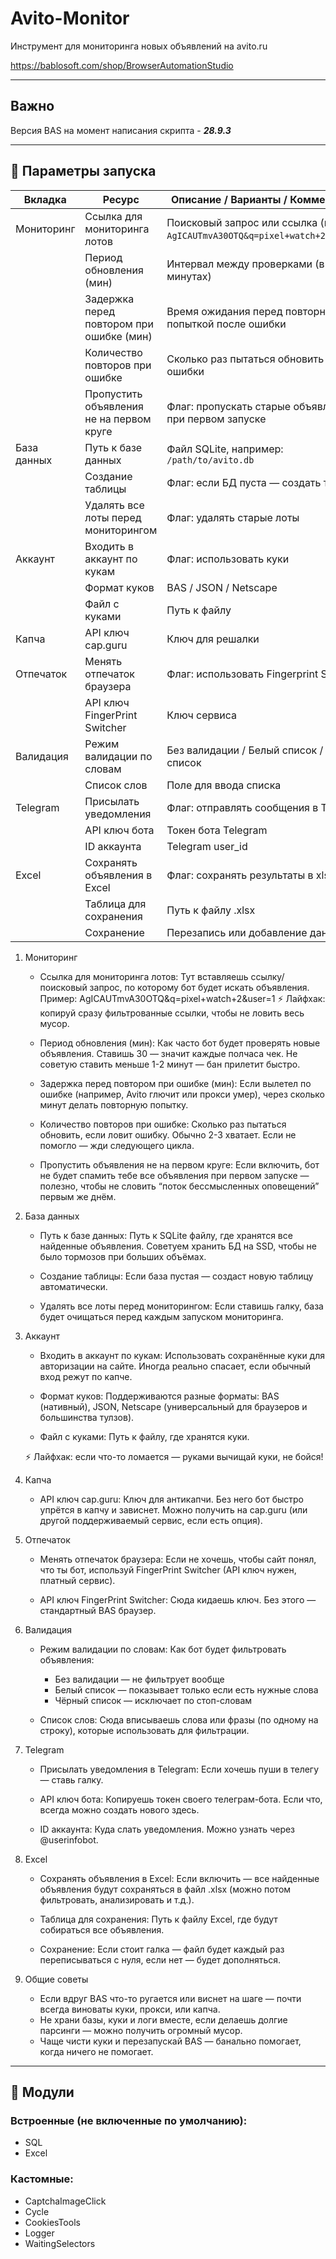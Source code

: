 # Avito-Monitor

Инструмент для мониторинга новых объявлений на avito.ru

https://bablosoft.com/shop/BrowserAutomationStudio

---

## Важно

Версия BAS на момент написания скрипта - **_28.9.3_**

---

## 🚀 Параметры запуска

| Вкладка     | Ресурс                                   | Описание / Варианты / Комментарии                                              |
|-------------|------------------------------------------|--------------------------------------------------------------------------------|
| Мониторинг  | Ссылка для мониторинга лотов             | Поисковый запрос или ссылка (пример: `AgICAUTmvA30OTQ&q=pixel+watch+2&user=1`) |
|             | Период обновления (мин)                  | Интервал между проверками (в минутах)                                          |
|             | Задержка перед повтором при ошибке (мин) | Время ожидания перед повторной попыткой после ошибки                           |
|             | Количество повторов при ошибке           | Сколько раз пытаться обновить после ошибки                                     |
|             | Пропустить объявления не на первом круге | Флаг: пропускать старые объявления при первом запуске                          |
| База данных | Путь к базе данных                       | Файл SQLite, например: `/path/to/avito.db`                                     |
|             | Создание таблицы                         | Флаг: если БД пуста — создать таблицу                                          |
|             | Удалять все лоты перед мониторингом      | Флаг: удалять старые лоты                                                      |
| Аккаунт     | Входить в аккаунт по кукам               | Флаг: использовать куки                                                        |
|             | Формат куков                             | BAS / JSON / Netscape                                                          |
|             | Файл с куками                            | Путь к файлу                                                                   |
| Капча       | API ключ cap.guru                        | Ключ для решалки                                                               |
| Отпечаток   | Менять отпечаток браузера                | Флаг: использовать Fingerprint Switcher                                        |
|             | API ключ FingerPrint Switcher            | Ключ сервиса                                                                   |
| Валидация   | Режим валидации по словам                | Без валидации / Белый список / Чёрный список                                   |
|             | Список слов                              | Поле для ввода списка                                                          |
| Telegram    | Присылать уведомления                    | Флаг: отправлять сообщения в Telegram                                          |
|             | API ключ бота                            | Токен бота Telegram                                                            |
|             | ID аккаунта                              | Telegram user_id                                                               |
| Excel       | Сохранять объявления в Excel             | Флаг: сохранять результаты в xlsx                                              |
|             | Таблица для сохранения                   | Путь к файлу .xlsx                                                             |
|             | Сохранение                               | Перезапись или добавление данных                                               |

1. Мониторинг

    - Ссылка для мониторинга лотов:
    Тут вставляешь ссылку/поисковый запрос, по которому бот будет искать объявления.
    Пример: AgICAUTmvA30OTQ&q=pixel+watch+2&user=1
    ⚡️ Лайфхак: копируй сразу фильтрованные ссылки, чтобы не ловить весь мусор.

    - Период обновления (мин):
    Как часто бот будет проверять новые объявления. Ставишь 30 — значит каждые полчаса чек.
    Не советую ставить меньше 1-2 минут — бан прилетит быстро.

    - Задержка перед повтором при ошибке (мин):
    Если вылетел по ошибке (например, Avito глючит или прокси умер), через сколько минут делать повторную попытку.

    - Количество повторов при ошибке:
    Сколько раз пытаться обновить, если ловит ошибку. Обычно 2-3 хватает. Если не помогло — жди следующего цикла.

    - Пропустить объявления не на первом круге:
    Если включить, бот не будет спамить тебе все объявления при первом запуске — полезно, чтобы не словить “поток бессмысленных оповещений” первым же днём.

2. База данных

    - Путь к базе данных:
    Путь к SQLite файлу, где хранятся все найденные объявления.
    Советуем хранить БД на SSD, чтобы не было тормозов при больших объёмах.

    - Создание таблицы:
    Если база пустая — создаст новую таблицу автоматически.

    - Удалять все лоты перед мониторингом:
    Если ставишь галку, база будет очищаться перед каждым запуском мониторинга.

3. Аккаунт

    - Входить в аккаунт по кукам:
    Использовать сохранённые куки для авторизации на сайте. Иногда реально спасает, если обычный вход режут по капче.

    - Формат куков:
    Поддерживаются разные форматы: BAS (нативный), JSON, Netscape (универсальный для браузеров и большинства тулзов).

    - Файл с куками:
    Путь к файлу, где хранятся куки.

   ⚡️ Лайфхак: если что-то ломается — руками вычищай куки, не бойся!

4. Капча

    - API ключ cap.guru:
    Ключ для антикапчи. Без него бот быстро упрётся в капчу и зависнет.
    Можно получить на cap.guru (или другой поддерживаемый сервис, если есть опция).

5. Отпечаток

    - Менять отпечаток браузера:
    Если не хочешь, чтобы сайт понял, что ты бот, используй FingerPrint Switcher (API ключ нужен, платный сервис).

    - API ключ FingerPrint Switcher:
    Сюда кидаешь ключ. Без этого — стандартный BAS браузер.

6. Валидация

   - Режим валидации по словам:
   Как бот будет фильтровать объявления:

        - Без валидации — не фильтрует вообще
        - Белый список — показывает только если есть нужные слова
        - Чёрный список — исключает по стоп-словам
    - Список слов:
    Сюда вписываешь слова или фразы (по одному на строку), которые использовать для фильтрации.

7. Telegram

    - Присылать уведомления в Telegram:
    Если хочешь пуши в телегу — ставь галку.

    - API ключ бота:
    Копируешь токен своего телеграм-бота. Если что, всегда можно создать нового здесь.

    - ID аккаунта:
    Куда слать уведомления. Можно узнать через @userinfobot.

8. Excel

    - Сохранять объявления в Excel:
    Если включить — все найденные объявления будут сохраняться в файл .xlsx (можно потом фильтровать, анализировать и т.д.).

    - Таблица для сохранения:
    Путь к файлу Excel, где будут собираться все объявления.

    - Сохранение:
    Если стоит галка — файл будет каждый раз переписываться с нуля, если нет — будет дополняться.

9. Общие советы

    - Если вдруг BAS что-то ругается или виснет на шаге — почти всегда виноваты куки, прокси, или капча.
    - Не храни базы, куки и логи вместе, если делаешь долгие парсинги — можно получить огромный мусор.
    - Чаще чисти куки и перезапускай BAS — банально помогает, когда ничего не помогает.

---

## 📝 Модули

### Встроенные (не включенные по умолчанию):

* SQL
* Excel

### Кастомные:

* CaptchaImageClick
* Cycle
* CookiesTools
* Logger
* WaitingSelectors
